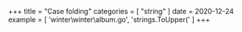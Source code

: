 +++
title = "Case folding"
categories = [ "string" ]
date = 2020-12-24
example = [
   'winter\winter\album.go', 'strings.ToUpper('
]
+++
